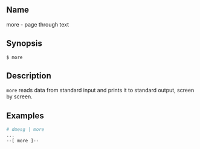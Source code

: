## Name

more - page through text

## Synopsis

```**sh
$ more
```

## Description

`more` reads data from standard input and prints it to standard output, screen by screen.

## Examples

```sh
# dmesg | more
...
--[ more ]--
```
